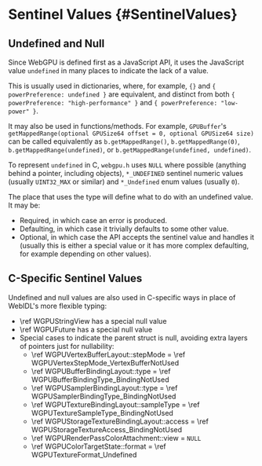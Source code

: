 # Sentinel Values {#SentinelValues}

## Undefined and Null

Since WebGPU is defined first as a JavaScript API, it uses the JavaScript value
`undefined` in many places to indicate the lack of a value.

This is usually used in dictionaries, where, for example, `{}` and
`{ powerPreference: undefined }` are equivalent, and distinct from both
`{ powerPreference: "high-performance" }` and `{ powerPreference: "low-power" }`.

It may also be used in functions/methods. For example, `GPUBuffer`'s
`getMappedRange(optional GPUSize64 offset = 0, optional GPUSize64 size)`
can be called equivalently as `b.getMappedRange()`, `b.getMappedRange(0)`,
`b.getMappedRange(undefined)`, or `b.getMappedRange(undefined, undefined)`.

To represent `undefined` in C, `webgpu.h` uses `NULL` where possible (anything
behind a pointer, including objects), `*_UNDEFINED` sentinel numeric values
(usually `UINT32_MAX` or similar) and `*_Undefined` enum values (usually `0`).

The place that uses the type will define what to do with an undefined value.
It may be:

- Required, in which case an error is produced.
- Defaulting, in which case it trivially defaults to some other value.
- Optional, in which case the API accepts the sentinel value and handles it
  (usually this is either a special value or it has more complex defaulting,
  for example depending on other values).

## C-Specific Sentinel Values

Undefined and null values are also used in C-specific ways in place of
WebIDL's more flexible typing:

- \ref WGPUStringView has a special null value
- \ref WGPUFuture has a special null value
- Special cases to indicate the parent struct is null, avoiding extra layers of
  pointers just for nullability:
    - \ref WGPUVertexBufferLayout::stepMode = \ref WGPUVertexStepMode_VertexBufferNotUsed
    - \ref WGPUBufferBindingLayout::type = \ref WGPUBufferBindingType_BindingNotUsed
    - \ref WGPUSamplerBindingLayout::type = \ref WGPUSamplerBindingType_BindingNotUsed
    - \ref WGPUTextureBindingLayout::sampleType = \ref WGPUTextureSampleType_BindingNotUsed
    - \ref WGPUStorageTextureBindingLayout::access = \ref WGPUStorageTextureAccess_BindingNotUsed
    - \ref WGPURenderPassColorAttachment::view = `NULL`
    - \ref WGPUColorTargetState::format = \ref WGPUTextureFormat_Undefined
